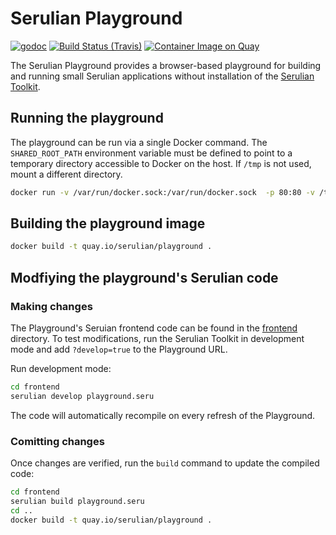 # Serulian Playground

[![godoc](https://godoc.org/github.com/serulian/compiler?status.svg)](http://godoc.org/github.com/serulian/playground)
[![Build Status (Travis)](https://travis-ci.org/serulian/playground.svg?branch=master)](https://travis-ci.org/serulian/playground)
[![Container Image on Quay](https://quay.io/repository/serulian/playground/status "Container Image on Quay")](https://quay.io/repository/serulian/playground)

The Serulian Playground provides a browser-based playground for building and running small Serulian applications without installation of the [Serulian Toolkit](https://github.com/serulian/compiler).

## Running the playground

The playground can be run via a single Docker command. The `SHARED_ROOT_PATH` environment variable must be defined to point to a temporary directory accessible to Docker on the host. If `/tmp` is not used, mount a different directory.

```sh
docker run -v /var/run/docker.sock:/var/run/docker.sock  -p 80:80 -v /tmp:/tmp -e SHARED_ROOT_PATH=/tmp  -ti quay.io/serulian/playground 
```

## Building the playground image

```sh
docker build -t quay.io/serulian/playground .
```

## Modfiying the playground's Serulian code

### Making changes

The Playground's Seruian frontend code can be found in the [frontend](frontend) directory. To test modifications, run the Serulian Toolkit in development mode and add `?develop=true` to the Playground URL.

Run development mode:

```sh
cd frontend
serulian develop playground.seru
```

The code will automatically recompile on every refresh of the Playground.

### Comitting changes

Once changes are verified, run the `build` command to update the compiled code:

```sh
cd frontend
serulian build playground.seru
cd ..
docker build -t quay.io/serulian/playground .
```
